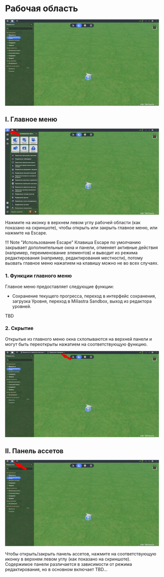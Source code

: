 # Рабочая область

![Рабочая область редактора уровней](../img/interface/main-interface/main-interface.png)

## I. Главное меню

![Главное меню редактора уровней](../img/interface/main-interface/system-menu.png)

Нажмите на иконку в верхнем левом углу рабочей области (как показано на скриншоте), чтобы открыть или закрыть главное меню, или нажмите на Escape.

!!! Note "Использование Escape"
    Клавиша Escape по умолчанию закрывает дополнительные окна и панели, отменяет активные действия (например, переименование элементов) и выводит из режима редактирования (например, редактирования местности), потому вызвать главное меню нажатием на клавишу можно не во всех случаях.

### 1. Функции главного меню

Главное меню предоставляет следующие функции:

  * Сохранение текущего прогресса, переход в интерфейс сохранения, загрузка Уровня, переход в Miliastra Sandbox, выход из редактора уровней.

  TBD

### 2. Скрытие

Открытые из главного меню окна схлопываются на верхней панели и могут быть переоткрыты нажатием на соответствующую функцию.

![Панель открытых окон](../img/interface/main-interface/top-bar.png)

## II. Панель ассетов

![Панель ассетов](../img/interface/main-interface/assets-bar.png)

Чтобы открыть/закрыть панель ассетов, нажмите на соответствующую иконку в верхнем левом углу (как показано на скриншоте). Содержимое панели различается в зависимости от режима редактирования, но в основном включает TBD...